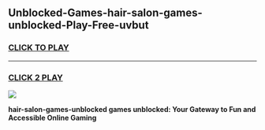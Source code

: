 
## Unblocked-Games-hair-salon-games-unblocked-Play-Free-uvbut
<h3>
<a href="https://premium76.site?title=hair-salon-games-unblocked&ref=22A">CLICK TO PLAY</a></h3>
<hr>

<h3>
<a href="https://premium76.site?title=hair-salon-games-unblocked&ref=22A">CLICK 2 PLAY</a>
  
</h3>

<a href="https://premium76.site?title=hair-salon-games-unblocked&ref=22A"><img src="https://clearcache.store/games.png"></a>


**hair-salon-games-unblocked games unblocked: Your Gateway to Fun and Accessible Online Gaming**
